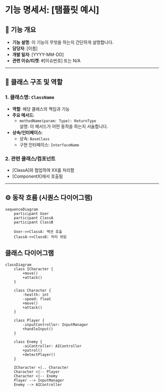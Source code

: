 # 기능 명세서: [탬플릿 예시]

## 📌 기능 개요
- **기능 설명**: 이 기능이 무엇을 하는지 간단하게 설명합니다.
- **담당자**: [이름]
- **개발 일자**: [YYYY-MM-DD]
- **관련 이슈/티켓**: #[이슈번호] 또는 N/A

---

## 🧩 클래스 구조 및 역할

### 1. 클래스명: `ClassName`
- **역할**: 해당 클래스의 책임과 기능
- **주요 메서드**:
  - `methodName(param: Type): ReturnType`  
    설명: 이 메서드가 어떤 동작을 하는지 서술합니다.
- **상속/인터페이스**:
  - 상속: `BaseClass`
  - 구현 인터페이스: `InterfaceName`

### 2. 관련 클래스/컴포넌트
- [ClassA]와 협업하여 XX를 처리함
- [ComponentX]에서 호출됨

---

## ⚙️ 동작 흐름 (시퀀스 다이어그램)

```mermaid
sequenceDiagram
    participant User
    participant ClassA
    participant ClassB

    User->>ClassA: 액션 호출
    ClassA->>ClassB: 처리 위임
```

## 클래스 다이어그램
```mermaid
classDiagram
    class ICharacter {
        +move()
        +attack()
    }

    class Character {
        -health: int
        -speed: float
        +move()
        +attack()
    }

    class Player {
        -inputController: InputManager
        +handleInput()
    }

    class Enemy {
        -aiController: AIController
        +patrol()
        +detectPlayer()
    }

    ICharacter <|.. Character
    Character <|-- Player
    Character <|-- Enemy
    Player --> InputManager
    Enemy --> AIController

```